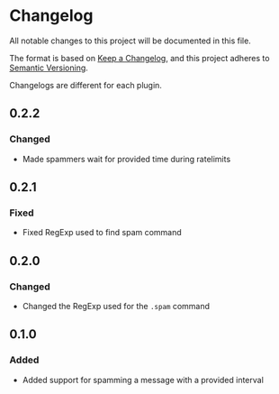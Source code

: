 # Changelog

All notable changes to this project will be documented in this file.

The format is based on [Keep a Changelog](https://keepachangelog.com/en/1.0.0/),
and this project adheres to [Semantic Versioning](https://semver.org/spec/v2.0.0.html).

Changelogs are different for each plugin.

## 0.2.2

### Changed

- Made spammers wait for provided time during ratelimits

## 0.2.1

### Fixed

- Fixed RegExp used to find spam command

## 0.2.0

### Changed

- Changed the RegExp used for the `.spam` command

## 0.1.0

### Added

- Added support for spamming a message with a provided interval
